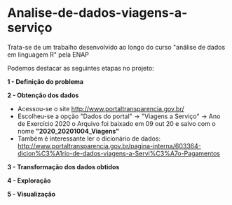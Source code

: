 # Analise-de-dados-viagens-a-serviço
Trata-se de um trabalho desenvolvido ao longo do curso "análise de dados em linguagem R" pela ENAP


Podemos destacar as seguintes etapas no projeto:

**1 - Definição do problema**



**2 - Obtenção dos dados**
- Acessou-se o site http://www.portaltransparencia.gov.br/
- Escolheu-se a opção "Dados do portal" -> "Viagens a Serviço" -> Ano de Exercício 2020  o Arquivo foi baixado em 09 out 20  e salvo com o nome **"2020_20201004_Viagens"**
- Também é interessante ler o dicionário de dados: http://www.portaltransparencia.gov.br/pagina-interna/603364-dicion%C3%A1rio-de-dados-viagens-a-Servi%C3%A7o-Pagamentos



**3 - Transformação dos dados obtidos**

**4 - Exploração** 

**5 - Visualização**
